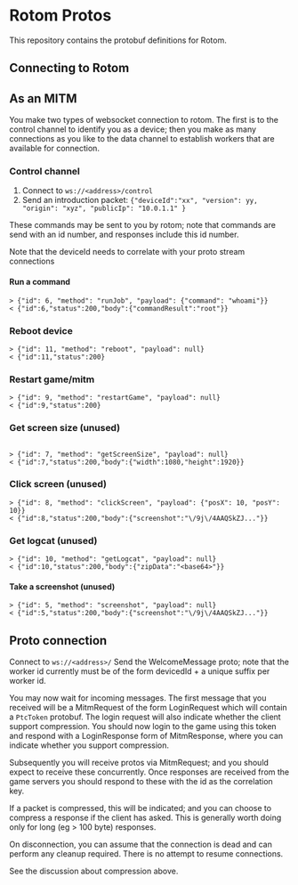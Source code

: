 # Rotom Protos

This repository contains the protobuf definitions for Rotom.

## Connecting to Rotom

## As an MITM

You make two types of websocket connection to rotom.  The first
is to the control channel to identify you as a device; then you
make as many connections as you like to the data channel to establish
workers that are available for connection.

### Control channel

1. Connect to `ws://<address>/control`
1. Send an introduction packet: `{"deviceId":"xx", "version": yy, "origin": "xyz", "publicIp": "10.0.1.1" }`

These commands may be sent to you by rotom; note that commands are
send with an id number, and responses include this id number.

Note that the deviceId needs to correlate with your proto stream connections

#### Run a command

```
> {"id": 6, "method": "runJob", "payload": {"command": "whoami"}}
< {"id":6,"status":200,"body":{"commandResult":"root"}}
```

### Reboot device
```
> {"id": 11, "method": "reboot", "payload": null}
< {"id":11,"status":200}
```

### Restart game/mitm
```
> {"id": 9, "method": "restartGame", "payload": null}
< {"id":9,"status":200}
```

### Get screen size (unused)
```

> {"id": 7, "method": "getScreenSize", "payload": null}
< {"id":7,"status":200,"body":{"width":1080,"height":1920}}
```

### Click screen (unused)

```
> {"id": 8, "method": "clickScreen", "payload": {"posX": 10, "posY": 10}}
< {"id":8,"status":200,"body":{"screenshot":"\/9j\/4AAQSkZJ..."}}
```

### Get logcat (unused)

```
> {"id": 10, "method": "getLogcat", "payload": null}
< {"id":10,"status":200,"body":{"zipData":"<base64>"}}
```

#### Take a screenshot (unused)
```
> {"id": 5, "method": "screenshot", "payload": null}
< {"id":5,"status":200,"body":{"screenshot":"\/9j\/4AAQSkZJ..."}}
```

## Proto connection

Connect to `ws://<address>/`
Send the WelcomeMessage proto; note that the worker id currently
must be of the form devicedId + a unique suffix per worker id.

You may now wait for incoming messages.  The first message that
you received will be a MitmRequest of the form LoginRequest which will contain a `PtcToken`
protobuf. The login request will also indicate whether the client
support compression.  You should now login to the game using this token and respond
with a LoginResponse form of MitmResponse, where you can indicate
whether you support compression.

Subsequently you will receive protos via MitmRequest; and you should expect
to receive these concurrently.  Once responses are received from the game servers
you should respond to these with the id as the correlation key.

If a packet is compressed, this will be indicated; and you can choose
to compress a response if the client has asked.  This is generally
worth doing only for long (eg > 100 byte) responses.

On disconnection, you can assume that the connection is dead and can
perform any cleanup required. There is no attempt to resume connections.

See the discussion about compression above.